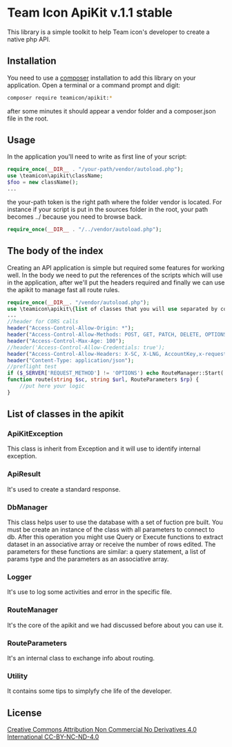 # Team Icon ApiKit v.1.1 stable
This library is a simple toolkit to help Team icon's developer to create a native php API.
## Installation
You need to use a [composer](https://getcomposer.org/) installation to add this library on your application. 
Open a terminal or a command prompt and digit:

 ```bash
composer require teamicon/apikit:*
```

after some minutes it should appear a vendor folder and a composer.json file in the root.

## Usage
In the application you'll need to write as first line of your script:
```php
require_once(__DIR__ . "/your-path/vendor/autoload.php");
use \teamicon\apikit\className;
$foo = new className();
...
```

the your-path token is the right path where the folder vendor is located. For instance if your script is put in the sources folder in the root, your path becomes ../ because you need to browse back.

```php
require_once(__DIR__ . "/../vendor/autoload.php");
``` 

## The body of the index
Creating an API application is simple but required some features for working well. In the body we need to put the references of the scripts which will use in the application, after we'll put the headers required and finally we can use the apikit to manage fast all route rules.

```php
require_once(__DIR__. "/vendor/autoload.php");
use \teamicon\apikit\{list of classes that you will use separated by comma}
...
//header for CORS calls
header("Access-Control-Allow-Origin: *");
header("Access-Control-Allow-Methods: POST, GET, PATCH, DELETE, OPTIONS");
header("Access-Control-Max-Age: 100");
//header('Access-Control-Allow-Credentials: true');
header("Access-Control-Allow-Headers: X-SC, X-LNG, AccountKey,x-requested-with, Content-Type, origin, authorization, accept, client-security-token, host, date, cookie, cookie2");
header("Content-Type: application/json");
//preflight test
if ($_SERVER['REQUEST_METHOD'] != 'OPTIONS') echo RouteManager::Start( 'route');
function route(string $sc, string $url, RouteParameters $rp) {
    //put here your logic
}
```  

## List of classes in the apikit
### ApiKitException
This class is inherit from Exception and it will use to identify internal exception.
### ApiResult 
It's used to create a standard response.
### DbManager
This class helps user to use the database with a set of fuction pre built. You must be create an instance of the class with all parameters to connect to db. After this operation you might use Query or Execute functions to extract dataset in an associative array or receive the number of rows edited. The parameters for these functions are similar: a query statement, a list of params type and the parameters as an associative array.
### Logger
It's use to log some activities and error in the specific file.
### RouteManager
It's the core of the apikit and we had discussed before about you can use it.
### RouteParameters
It's an internal class to exchange info about routing.
### Utility
It contains some tips to simplyfy che life of the developer.
## License
[Creative Commons Attribution Non Commercial No Derivatives 4.0 International CC-BY-NC-ND-4.0](https://spdx.org/licenses/CC-BY-NC-ND-4.0.html)
